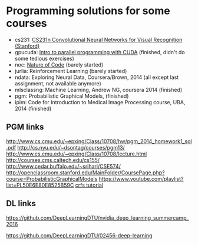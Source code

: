 # Programming solutions for some courses

* cs231: [CS231n Convolutional Neural Networks for Visual Recognition (Stanford)](http://cs231n.github.io/)
* gpucuda: [Intro to parallel programming with CUDA](https://developer.nvidia.com/udacity-cs344-intro-parallel-programming) (finished, didn't do some tedious exercises)
* noc: [Nature of Code](http://natureofcode.com/) (barely started)
* jurlia: Reinforcement Learning (barely started)
* ndata: Exploring Neural Data, Coursera/Brown, 2014 (all except last assignment, not available anymore)
* mlsclassng: Machine Learning, Andrew NG, coursera 2014 (finished)
* pgm: Probabilistic Graphical Models, (finished)
* ipim:  Code for Introduction to Medical Image Processing course, UBA, 2014 (finished)



## PGM links

http://www.cs.cmu.edu/~epxing/Class/10708/hw/pgm_2014_homework1_sol.pdf
http://cs.nyu.edu/~dsontag/courses/pgm13/
http://www.cs.cmu.edu/~epxing/Class/10708/lecture.html
http://courses.cms.caltech.edu/cs155/
http://www.cedar.buffalo.edu/~srihari/CSE574/
http://openclassroom.stanford.edu/MainFolder/CoursePage.php?course=ProbabilisticGraphicalModels
https://www.youtube.com/playlist?list=PL50E6E80E8525B59C
[crfs tutorial](https://arxiv.org/pdf/1011.4088v1.pdf)


## DL links

https://github.com/DeepLearningDTU/nvidia_deep_learning_summercamp_2016

https://github.com/DeepLearningDTU/02456-deep-learning



